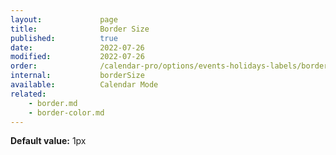 ```yaml
---
layout:             page
title:              Border Size
published:          true
date:               2022-07-26
modified:           2022-07-26
order:              /calendar-pro/options/events-holidays-labels/border-size
internal:           borderSize
available:          Calendar Mode
related:
    - border.md
    - border-color.md
---
```

**Default value:** 1px
